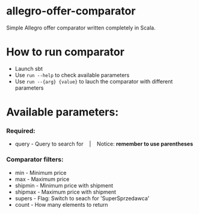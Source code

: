 # allegro-offer-comparator
Simple Allegro offer comparator written completely in Scala.

# How to run comparator
* Launch sbt
* Use `run --help` to check available parameters
* Use `run --{arg} {value}` to lauch the comparator with different parameters

# Available parameters:
### Required:
* query - Query to search for &nbsp;&nbsp; | &nbsp;&nbsp; Notice:  **remember to use parentheses**

### Comparator filters:
* min - Minimum price
* max - Maximum price
* shipmin - Minimum price with shipment
* shipmax - Maximum price with shipment
* supers - Flag: Switch to seach for 'SuperSprzedawca'
* count - How many elements to return